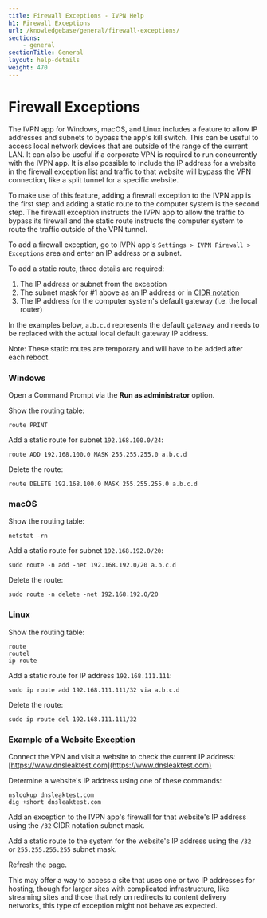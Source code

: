 ```yaml
---
title: Firewall Exceptions - IVPN Help
h1: Firewall Exceptions
url: /knowledgebase/general/firewall-exceptions/
sections:
    - general
sectionTitle: General
layout: help-details
weight: 470
---
```

# Firewall Exceptions

The IVPN app for Windows, macOS, and Linux includes a feature to allow IP addresses and subnets to bypass the app's kill switch.  This can be useful to access local network devices that are outside of the range of the current LAN.  It can also be useful if a corporate VPN is required to run concurrently with the IVPN app.  It is also possible to include the IP address for a website in the firewall exception list and traffic to that website will bypass the VPN connection, like a split tunnel for a specific website.

To make use of this feature, adding a firewall exception to the IVPN app is the first step and adding a static route to the computer system is the second step.  The firewall exception instructs the IVPN app to allow the traffic to bypass its firewall and the static route instructs the computer system to route the traffic outside of the VPN tunnel.

To add a firewall exception, go to IVPN app's `Settings > IVPN Firewall > Exceptions` area and enter an IP address or a subnet.

To add a static route, three details are required:
1. The IP address or subnet from the exception
1. The subnet mask for #1 above as an IP address or in [CIDR notation](https://en.wikipedia.org/wiki/Classless_Inter-Domain_Routing#CIDR_notation)
1. The IP address for the computer system's default gateway (i.e. the local router)

In the examples below, `a.b.c.d` represents the default gateway and needs to be replaced with the actual local default gateway IP address.

<div markdown="1" class="notice notice--warning">
Note: These static routes are temporary and will have to be added after each reboot.
</div>

### Windows

Open a Command Prompt via the **Run as administrator** option.

Show the routing table:
```
route PRINT
```

Add a static route for subnet `192.168.100.0/24`:
```
route ADD 192.168.100.0 MASK 255.255.255.0 a.b.c.d
```

Delete the route:
```
route DELETE 192.168.100.0 MASK 255.255.255.0 a.b.c.d
```


### macOS

Show the routing table:
```
netstat -rn
```

Add a static route for subnet `192.168.192.0/20`:
```
sudo route -n add -net 192.168.192.0/20 a.b.c.d
```

Delete the route:
```
sudo route -n delete -net 192.168.192.0/20
```


### Linux

Show the routing table:
```
route
routel
ip route
```

Add a static route for IP address `192.168.111.111`:
```
sudo ip route add 192.168.111.111/32 via a.b.c.d
```

Delete the route:
```
sudo ip route del 192.168.111.111/32
```


### Example of a Website Exception

Connect the VPN and visit a website to check the current IP address: [https://www.dnsleaktest.com](https://www.dnsleaktest.com)

Determine a website's IP address using one of these commands:
```
nslookup dnsleaktest.com
dig +short dnsleaktest.com
```

Add an exception to the IVPN app's firewall for that website's IP address using the `/32` CIDR notation subnet mask.

Add a static route to the system for the website's IP address using the `/32` or `255.255.255.255` subnet mask.

Refresh the page.

This may offer a way to access a site that uses one or two IP addresses for hosting, though for larger sites with complicated infrastructure, like streaming sites and those that rely on redirects to content delivery networks, this type of exception might not behave as expected.
